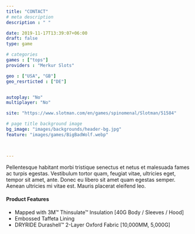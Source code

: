 ```yaml
---
title: "CONTACT"
# meta description
description : " "

date: 2019-11-17T13:39:07+06:00
draft: false
type: game

# categories
games : ["tops"]
providers : "Merkur Slots"

geo : ["USA", "GB"]
geo_resrticted : ["DE"]


autoplay: "No"
multiplayer: "No"

site: "https://www.slotman.com/en/games/spinomenal/Slotman/51584"

# page title background image
bg_image: "images/backgrounds/header-bg.jpg"
feature: "images/games/BigBadWolf.webp"
  


---
```


Pellentesque habitant morbi tristique senectus et netus et malesuada fames ac turpis egestas. Vestibulum tortor quam, feugiat vitae, ultricies eget, tempor sit amet, ante. Donec eu libero sit amet quam egestas semper. Aenean ultricies mi vitae est. Mauris placerat eleifend leo.

#### Product Features

* Mapped with 3M™ Thinsulate™ Insulation [40G Body / Sleeves / Hood]
* Embossed Taffeta Lining
* DRYRIDE Durashell™ 2-Layer Oxford Fabric [10,000MM, 5,000G]